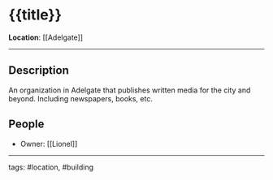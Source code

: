 # {{title}}
**Location**: [[Adelgate]]

---

## Description
An organization in Adelgate that publishes written media for the city and beyond. Including newspapers, books, etc.   

## People
- Owner: [[Lionel]]

---
tags: #location, #building